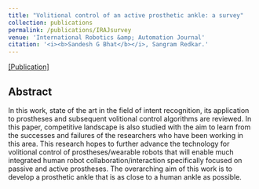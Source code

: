 ```yaml
---
title: "Volitional control of an active prosthetic ankle: a survey"
collection: publications
permalink: /publications/IRAJsurvey
venue: 'International Robotics &amp; Automation Journal'
citation: '<i><b>Sandesh G Bhat</b></i>, Sangram Redkar.'
---
```


[[Publication]](http://DrSGBhat.github.io/files/IRATJ-04-00153.pdf)

## Abstract
In this work, state of the art in the field of intent recognition, its application to prostheses and subsequent volitional control algorithms are reviewed. In this paper, competitive landscape is also studied with the aim to learn from the successes and failures of the researchers who have been working in this area. This research hopes to further advance the technology for volitional control of prostheses/wearable robots that will enable much integrated human robot collaboration/interaction specifically focused on passive and active prostheses. The overarching aim of this work is to develop a prosthetic ankle that is as close to a human ankle as possible.
